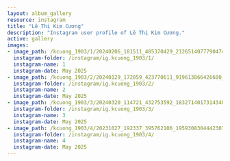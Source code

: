 ```yaml
---
layout: album_gallery
resource: instagram
title: "Lê Thị Kim Cương"
description: "Instagram user profile of Lê Thị Kim Cương."
active: gallery
images: 
- image_path: /kcuong_1903/1/20240206_181511_485370429_2126514077790474_4699931617037724680_n.jpg
  instagram-folder: /instagram/ig.kcuong_1903/1/
  instagram-name: 1
  instagram-date: May 2025
- image_path: /kcuong_1903/2/20240129_172059_423770611_919613866426680_403615111005510517_n.jpg
  instagram-folder: /instagram/ig.kcuong_1903/2/
  instagram-name: 2
  instagram-date: May 2025
- image_path: /kcuong_1903/3/20240320_114721_432753592_18327140173143480_4795495588642294819_n.jpg
  instagram-folder: /instagram/ig.kcuong_1903/3/
  instagram-name: 3
  instagram-date: May 2025
- image_path: /kcuong_1903/4/20231027_192337_395762106_1959308304442307_2066282576683005253_n.jpg
  instagram-folder: /instagram/ig.kcuong_1903/4/
  instagram-name: 4
  instagram-date: May 2025
---
```

